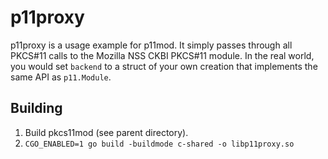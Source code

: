 # p11proxy

p11proxy is a usage example for p11mod.  It simply passes through all PKCS#11 calls to the Mozilla NSS CKBI PKCS#11 module.  In the real world, you would set `backend` to a struct of your own creation that implements the same API as `p11.Module`.

## Building

1. Build pkcs11mod (see parent directory).
2. `CGO_ENABLED=1 go build -buildmode c-shared -o libp11proxy.so`
